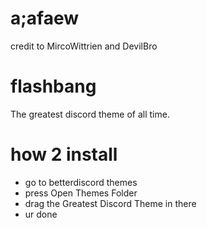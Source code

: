 # a;afaew
credit to MircoWittrien and DevilBro

# flashbang
The greatest discord theme of all time.

# how 2 install
  * go to betterdiscord themes
  * press Open Themes Folder
  * drag the Greatest Discord Theme in there
  * ur done

